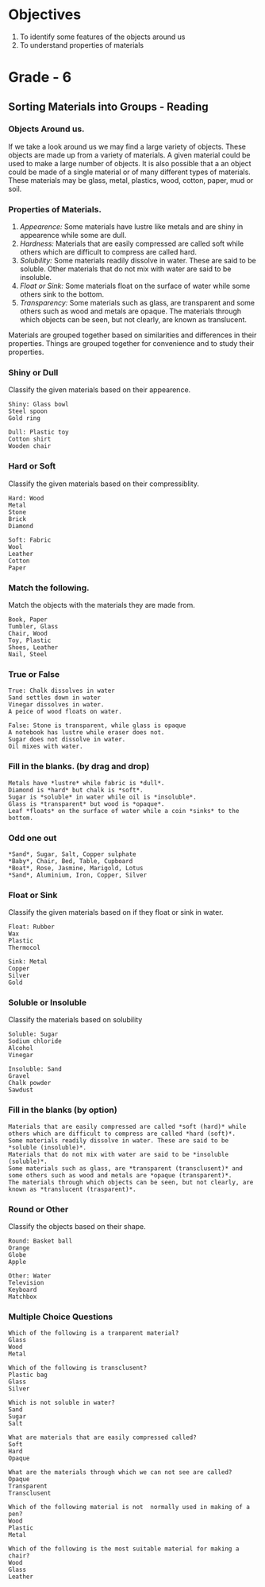# Objectives
1. To identify some features of the objects around us
2. To understand properties of materials

# Grade - 6
## Sorting Materials into Groups - Reading
### Objects Around us.
If we take a look around us we may find a large variety of objects. These objects are made up from a variety of materials. A given material could be used to make a large number of objects. It is also possible that a an object could be made of a single material or of many different types of materials. These materials may be glass, metal, plastics, wood, cotton, paper, mud or soil.

### Properties of Materials.
1. *Appearence:* Some materials have lustre like metals and are shiny in appearence while some are dull.
2. *Hardness:* Materials that are easily compressed are called soft while others which are difficult to compress are called hard.
3. *Solubility:* Some materials readily dissolve in water. These are said to be soluble. Other materials that do not mix with water are said to be insoluble.
4. *Float or Sink:* Some materials float on the surface of water while some others sink to the bottom.
5. *Transparency:* Some materials such as glass, are transparent and some others such as wood and metals are opaque. The materials through which objects can be seen, but not clearly, are known as translucent.

Materials are grouped together based on similarities and differences in their properties. Things are grouped together for convenience and to study their properties.

### Shiny or Dull
Classify the given materials based on their appearence.

```
Shiny: Glass bowl
Steel spoon 
Gold ring 

Dull: Plastic toy
Cotton shirt
Wooden chair
```
### Hard or Soft
Classify the given materials based on their compressiblity.

```
Hard: Wood
Metal
Stone
Brick
Diamond

Soft: Fabric
Wool
Leather
Cotton
Paper
```
### Match the following.
Match the objects with the materials they are made from.
```
Book, Paper
Tumbler, Glass
Chair, Wood
Toy, Plastic
Shoes, Leather
Nail, Steel
```
### True or False
```
True: Chalk dissolves in water 
Sand settles down in water
Vinegar dissolves in water.
A peice of wood floats on water.

False: Stone is transparent, while glass is opaque 
A notebook has lustre while eraser does not.
Sugar does not dissolve in water.
Oil mixes with water.
```
### Fill in the blanks. (by drag and drop)
```
Metals have *lustre* while fabric is *dull*.
Diamond is *hard* but chalk is *soft*.
Sugar is *soluble* in water while oil is *insoluble*.
Glass is *transparent* but wood is *opaque*.
Leaf *floats* on the surface of water while a coin *sinks* to the bottom.
```
### Odd one out
```
*Sand*, Sugar, Salt, Copper sulphate
*Baby*, Chair, Bed, Table, Cupboard
*Boat*, Rose, Jasmine, Marigold, Lotus
*Sand*, Aluminium, Iron, Copper, Silver
```
### Float or Sink
Classify the given materials  based on if they float or sink in water.
```
Float: Rubber
Wax
Plastic
Thermocol

Sink: Metal
Copper
Silver
Gold
```
### Soluble or Insoluble
Classify the materials based on solubility
```
Soluble: Sugar
Sodium chloride
Alcohol
Vinegar

Insoluble: Sand
Gravel
Chalk powder
Sawdust
```
### Fill in the blanks (by option)
```
Materials that are easily compressed are called *soft (hard)* while others which are difficult to compress are called *hard (soft)*.
Some materials readily dissolve in water. These are said to be *soluble (insoluble)*. 
Materials that do not mix with water are said to be *insoluble (soluble)*.
Some materials such as glass, are *transparent (transclusent)* and some others such as wood and metals are *opaque (transparent)*. 
The materials through which objects can be seen, but not clearly, are known as *translucent (trasparent)*.
```
### Round or Other
Classify the objects based on their shape.
```
Round: Basket ball
Orange
Globe
Apple

Other: Water
Television
Keyboard
Matchbox
```
### Multiple Choice Questions
```
Which of the following is a tranparent material?
Glass
Wood
Metal

Which of the following is transclusent?
Plastic bag
Glass
Silver

Which is not soluble in water?
Sand
Sugar
Salt

What are materials that are easily compressed called?
Soft
Hard
Opaque

What are the materials through which we can not see are called?
Opaque
Transparent
Transclusent

Which of the following material is not  normally used in making of a pen?
Wood
Plastic
Metal

Which of the following is the most suitable material for making a chair?
Wood
Glass
Leather
```
